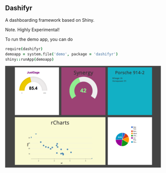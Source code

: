 ## Dashifyr

A dashboarding framework based on Shiny. 

Note. Highly Experimental!

To run the demo app, you can do

```coffee
require(dashifyr)
demoapp = system.file('demo', package = 'dashifyr')
shiny::runApp(demoapp)
```

![screenshot](inst/demo/demo.png)
